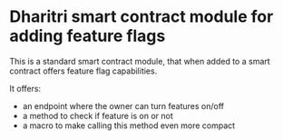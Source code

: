 # Dharitri smart contract module for adding feature flags

This is a standard smart contract module, that when added to a smart contract offers feature flag capabilities.

It offers:
* an endpoint where the owner can turn features on/off
* a method to check if feature is on or not
* a macro to make calling this method even more compact
